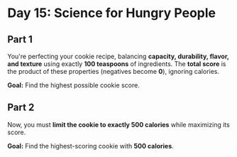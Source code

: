 # Day 15: Science for Hungry People

## Part 1

You're perfecting your cookie recipe, balancing **capacity, durability, flavor, and texture** using exactly **100 teaspoons** of ingredients. The **total score** is the product of these properties (negatives become **0**), ignoring calories.  

**Goal:** Find the highest possible cookie score.  

## Part 2

Now, you must **limit the cookie to exactly 500 calories** while maximizing its score.  

**Goal:** Find the highest-scoring cookie with **500 calories**.